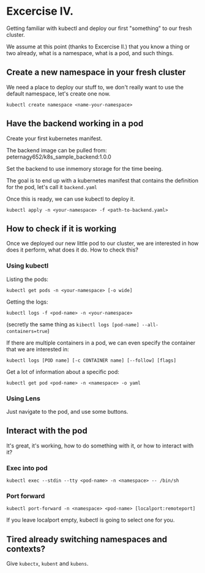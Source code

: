 # Excercise IV.

Getting familiar with kubectl and deploy our first "something" to our fresh cluster.

We assume at this point (thanks to Excercise II.) that you know a thing or two already, what is a namespace, what is a pod, and such things.

## Create a new namespace in your fresh cluster

We need a place to deploy our stuff to, we don't really want to use the default namespace, let's create one now.

```
kubectl create namespace <name-your-namespace>
```

## Have the backend working in a pod

Create your first kubernetes manifest.

The backend image can be pulled from: peternagy652/k8s_sample_backend:1.0.0

Set the backend to use inmemory storage for the time beeing.

The goal is to end up with a kubernetes manifest that contains the definition for the pod, let's call it `backend.yaml`

Once this is ready, we can use kubectl to deploy it.

```
kubectl apply -n <your-namespace> -f <path-to-backend.yaml>
```

## How to check if it is working

Once we deployed our new little pod to our cluster, we are interested in how does it perform, what does it do. How to check this?

### Using kubectl

Listing the pods:
```
kubectl get pods -n <your-namespace> [-o wide]
```

Getting the logs:
```
kubectl logs -f <pod-name> -n <your-namespace>
```
(secretly the same thing as `kibectl logs [pod-name] --all-containers=true`)

If there are multiple containers in a pod, we can even specify the container that we are interested in:
```
kubectl logs [POD name] [-c CONTAINER name] [--follow] [flags]
```

Get a lot of information about a specific pod:
```
kubectl get pod <pod-name> -n <namespace> -o yaml
```

### Using Lens

Just navigate to the pod, and use some buttons.

## Interact with the pod

It's great, it's working, how to do something with it, or how to interact with it?

### Exec into pod
```
kubectl exec --stdin --tty <pod-name> -n <namespace> -- /bin/sh
```

### Port forward
```
kubectl port-forward -n <namespace> <pod-name> [localport:remoteport]
```

If you leave localport empty, kubectl is going to select one for you.

## Tired already switching namespaces and contexts?

Give `kubectx`, `kubent` and `kubens`.